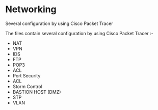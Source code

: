 # Networking
Several configuration by using Cisco Packet Tracer

The files contain several configuration by using Cisco Packet Tracer :-

- NAT
- VPN 
- IDS
- FTP
- POP3
- ACL
- Port Security
- ACL
- Storm Control
- BASTION HOST (DMZ)
- STP 
- VLAN

